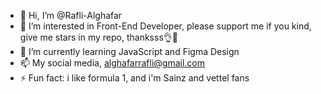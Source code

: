 - 👋 Hi, I’m @Rafli-Alghafar
- 👀 I’m interested in Front-End Developer, please support me if you kind, give me stars in my repo, thanksss👌🙏
- 🌱 I’m currently learning JavaScript and Figma Design
- 📫 My social media, alghafarrafli@gmail.com
- ⚡ Fun fact: i like formula 1, and i'm Sainz and vettel fans

<!---
Rafli-Alghafar/Rafli-Alghafar is a ✨ special ✨ repository because its `README.md` (this file) appears on your GitHub profile.
You can click the Preview link to take a look at your changes.
--->
